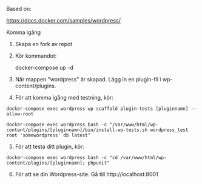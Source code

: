 Based on:

https://docs.docker.com/samples/wordpress/

Komma igång

1. Skapa en fork av repot
2. Kör kommandot:

    docker-compose up -d

3. När mappen "wordpress" är skapad. Lägg in en plugin-fil i wp-content/plugins.
4. För att komma igång med testning, kör:

`docker-compose exec wordpress wp scaffold plugin-tests [pluginnamn] --allow-root`

`docker-compose exec wordpress bash -c "/var/www/html/wp-content/plugins/[pluginnamn]/bin/install-wp-tests.sh wordpress_test root 'somewordpress' db latest"`

5. För att testa ditt plugin, kör:

`docker-compose exec wordpress bash -c "cd /var/www/html/wp-content/plugins/[pluginnamn]; phpunit"`

6. För att se din Wordpress-site. Gå till http://localhost:8001